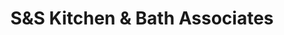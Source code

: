 ---
title: "S&S Kitchen & Bath Associates"
url: /phoenixville/sands-kitchen-and-bath-associates/
shop: kitchen
---